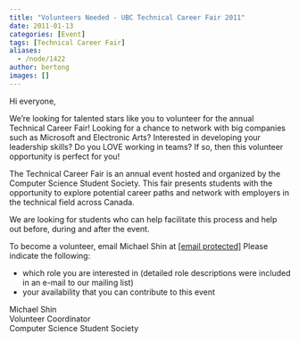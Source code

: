 ```yaml
---
title: "Volunteers Needed - UBC Technical Career Fair 2011"
date: 2011-01-13
categories: [Event]
tags: [Technical Career Fair]
aliases:
  - /node/1422
author: bertong
images: []
---
```


Hi everyone,

We’re looking for talented stars like you to volunteer for the annual Technical Career Fair! Looking for a chance to network with big companies such as Microsoft and Electronic Arts? Interested in developing your leadership skills? Do you LOVE working in teams? If so, then this volunteer opportunity is perfect for you!

The Technical Career Fair is an annual event hosted and organized by the Computer Science Student Society. This fair presents students with the opportunity to explore potential career paths and network with employers in the technical field across Canada.

We are looking for students who can help facilitate this process and help out before, during and after the event.

To become a volunteer, email Michael Shin at [\[email protected\]](/cdn-cgi/l/email-protection) Please indicate the following:

* which role you are interested in (detailed role descriptions were included in an e-mail to our mailing list)
* your availability that you can contribute to this event

Michael Shin \
Volunteer Coordinator \
Computer Science Student Society
